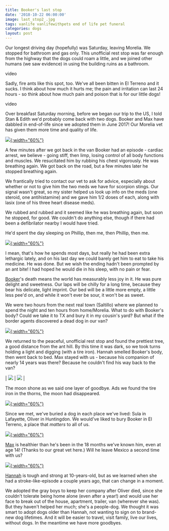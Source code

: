 ```yaml
---
title: Booker's last stop
date: '2018-10-22 06:00:00'
image: last_stop2_.jpg
tags: vanlife vanlifewithpets end of life pet funeral
categories: dogs
layout: post
---
```


Our longest driving day (hopefully) was Saturday, leaving Morelia. We stopped for bathroom and gas only. This unofficial rest stop was far enough from the highway that the dogs could roam a little, and we joined other humans (we saw evidence) in using the building ruins as a bathroom.

video

Sadly, fire ants like this spot, too. We've all been bitten in El Terreno and it sucks. I think about how much it hurts me; the pain and irritation can last 24 hours - so think about how much pain and poison that is for our little dogs!

video

Over breakfast Saturday morning, before we began our trip to the US, I told Stan & Edith we'd probably come back with two dogs. Booker and Max have dabbled in end-of-life since we adopted them in June 2017! Our Morelia vet has given them more time and quality of life.

[![](/images/last_stop_.jpg){:width="60%"}](/images/last_stop.jpg)

A few minutes after we got back in the van Booker had an episode - cardiac arrest, we believe - going stiff, then limp, losing control of all body functions and muscles. We resucitated him by rubbing his chest vigorously. He was breathing again. We got back on the road, but a few minutes later he stopped breathing again.

We frantically tried to contact our vet to ask for advice, especially about whether or not to give him the two meds we have for scorpion stings. Our signal wasn't great, so my sister helped us look up info on the meds (one steroid, one antihistamine) and we gave him 1/2 doses of each, along with lasix (one of his three heart disease meds).

We rubbed and rubbed and it seemed like he was breathing again, but soon he stopped, for good.  We couldn't do anything else, though if there had been a defibrilator nearby I would have tried.

He'd spent the day sleeping on Phillip, then me, then Phillip, then me.

[![](/images/last_day_.jpg){:width="60%"}](/images/last_day.jpg)

I mean, that's how he spends most days, but really he had been extra lethargic lately, and on his last day we could barely get him to eat to take his medicine. He was done. But we wish the ending hadn't been prompted by an ant bite! I had hoped he would die in his sleep, with no pain or fear.

[Booker](https://reverdecer.annalisagross.com/2018/09/06/booker/)'s death means the world has measurably less joy in it. He was pure delight and sweetness. Our laps will be chilly for a long time, because they bear his delicate, light imprint. Our bed will be a little more empty, a little less pee'd on, and while it won't ever be sour, it won't be as sweet.

We were two hours from the next real town (Saltillo) where we planned to spend the night and ten hours from home/Morelia. What to do with Booker's body? Could we take it to TX and bury it in my cousin's yard? But what if the border agents discovered a dead dog in our van?

[![](/images/booker_grave_.jpg){:width="60%"}](/images/booker_grave.jpg)

We returned to the peaceful, unofficial rest stop and found the prettiest tree, a good distance from the ant hill. By this time it was dark, so we took turns holding a light and digging (with a tire iron). Hannah smelled Booker's body, then went back to bed. Max stayed with us - because his companion of nearly 14 years was there? Because he couldn't find his way back to the van?

| [![](/images/booker_grave3_.jpg)](/images/booker_grave3.jpg) | [![](/images/booker_grave2_.jpg)](/images/booker_grave2.jpg) |

The moon shone as we said one layer of goodbye. Ads we found the tire iron in the thorns, the moon had disappeared.

[![](/images/booker_grave4_.jpg){:width="60%"}](/images/booker_grave4.jpg)

Since we met, we've buried a dog in each place we've lived: Sula in Lafayette, Oliver in Huntingdon. We would've liked to bury Booker in El Terreno, a place that *matters* to all of us.

[![](/images/gray_boys_lap_.jpg){:width="60%"}](/images/gray_boys_lap.jpg)

[Max](https://reverdecer.annalisagross.com/2018/09/05/max/) is healthier than he's been in the 18 months we've known him, even at age 14! (Thanks to our great vet here.) Will he leave Mexico a second time with us?

[![](/images/hannah_hiking_.jpg){:width="60%"}](/images/hannah_hiking.jpg)

[Hannah](https://reverdecer.annalisagross.com/2018/09/07/hannah/) is tough and strong at 10-years-old, but as we learned when she had a stroke-like-episode a couple years ago, that can change in a moment.

We adopted the gray boys to keep her company after Oliver died, since she couldn't tolerate being home alone (even after a year!) and would use her face to break out of the house, apartment, trailer, van (wherever she was). But they haven't helped her much; she's a people-dog. We thought it was smart to adopt dogs older than Hannah, not wanting to sign on to brand-new dog lifetimes. And it will be easier to travel, visit family, live our lives, without dogs. In the meantime we have more goodbyes.